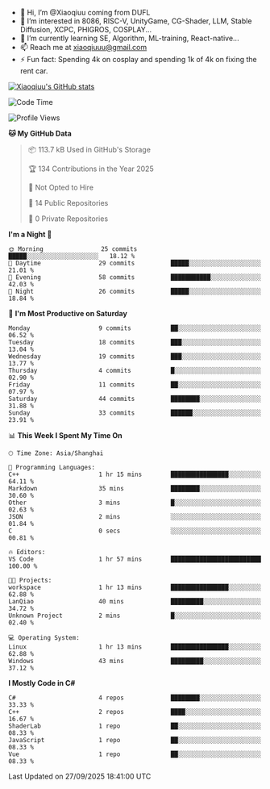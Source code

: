- 👋 Hi, I’m @Xiaoqiuu coming from DUFL
- 👀 I’m interested in 8086, RISC-V, UnityGame, CG-Shader, LLM, Stable Diffusion, XCPC, PHIGROS, COSPLAY...
- 🌱 I’m currently learning SE, Algorithm, ML-training, React-native...
- 📫 Reach me at xiaoqiuuu@gmail.com
- ⚡ Fun fact: Spending 4k on cosplay and spending 1k of 4k on fixing the rent car.

<!---
Xiaoqiuu/Xiaoqiuu is a ✨ special ✨ repository because its `README.md` (this file) appears on your GitHub profile.
You can click the Preview link to take a look at your changes.
--->

[![Xiaoqiuu's GitHub stats](https://github-readme-stats.vercel.app/api?username=Xiaoqiuu)](https://github.com/anuraghazra/github-readme-stats)


<!--START_SECTION:waka-->
![Code Time](http://img.shields.io/badge/Code%20Time-138%20hrs%203%20mins-blue)

![Profile Views](http://img.shields.io/badge/Profile%20Views-0-blue)

**🐱 My GitHub Data** 

> 📦 113.7 kB Used in GitHub's Storage 
 > 
> 🏆 134 Contributions in the Year 2025
 > 
> 🚫 Not Opted to Hire
 > 
> 📜 14 Public Repositories 
 > 
> 🔑 0 Private Repositories 
 > 
**I'm a Night 🦉** 

```text
🌞 Morning                25 commits          █████░░░░░░░░░░░░░░░░░░░░   18.12 % 
🌆 Daytime                29 commits          █████░░░░░░░░░░░░░░░░░░░░   21.01 % 
🌃 Evening                58 commits          ███████████░░░░░░░░░░░░░░   42.03 % 
🌙 Night                  26 commits          █████░░░░░░░░░░░░░░░░░░░░   18.84 % 
```
📅 **I'm Most Productive on Saturday** 

```text
Monday                   9 commits           ██░░░░░░░░░░░░░░░░░░░░░░░   06.52 % 
Tuesday                  18 commits          ███░░░░░░░░░░░░░░░░░░░░░░   13.04 % 
Wednesday                19 commits          ███░░░░░░░░░░░░░░░░░░░░░░   13.77 % 
Thursday                 4 commits           █░░░░░░░░░░░░░░░░░░░░░░░░   02.90 % 
Friday                   11 commits          ██░░░░░░░░░░░░░░░░░░░░░░░   07.97 % 
Saturday                 44 commits          ████████░░░░░░░░░░░░░░░░░   31.88 % 
Sunday                   33 commits          ██████░░░░░░░░░░░░░░░░░░░   23.91 % 
```


📊 **This Week I Spent My Time On** 

```text
🕑︎ Time Zone: Asia/Shanghai

💬 Programming Languages: 
C++                      1 hr 15 mins        ████████████████░░░░░░░░░   64.11 % 
Markdown                 35 mins             ████████░░░░░░░░░░░░░░░░░   30.60 % 
Other                    3 mins              █░░░░░░░░░░░░░░░░░░░░░░░░   02.63 % 
JSON                     2 mins              ░░░░░░░░░░░░░░░░░░░░░░░░░   01.84 % 
C                        0 secs              ░░░░░░░░░░░░░░░░░░░░░░░░░   00.81 % 

🔥 Editors: 
VS Code                  1 hr 57 mins        █████████████████████████   100.00 % 

🐱‍💻 Projects: 
workspace                1 hr 13 mins        ████████████████░░░░░░░░░   62.88 % 
LanQiao                  40 mins             █████████░░░░░░░░░░░░░░░░   34.72 % 
Unknown Project          2 mins              █░░░░░░░░░░░░░░░░░░░░░░░░   02.40 % 

💻 Operating System: 
Linux                    1 hr 13 mins        ████████████████░░░░░░░░░   62.88 % 
Windows                  43 mins             █████████░░░░░░░░░░░░░░░░   37.12 % 
```

**I Mostly Code in C#** 

```text
C#                       4 repos             ████████░░░░░░░░░░░░░░░░░   33.33 % 
C++                      2 repos             ████░░░░░░░░░░░░░░░░░░░░░   16.67 % 
ShaderLab                1 repo              ██░░░░░░░░░░░░░░░░░░░░░░░   08.33 % 
JavaScript               1 repo              ██░░░░░░░░░░░░░░░░░░░░░░░   08.33 % 
Vue                      1 repo              ██░░░░░░░░░░░░░░░░░░░░░░░   08.33 % 
```




 Last Updated on 27/09/2025 18:41:00 UTC
<!--END_SECTION:waka-->
